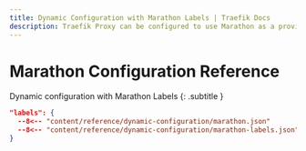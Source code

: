 ```yaml
---
title: Dynamic Configuration with Marathon Labels | Traefik Docs
description: Traefik Proxy can be configured to use Marathon as a provider. Read the technical documentation on the Treafik dynamic configuration with Marathon Labels.
---
```


# Marathon Configuration Reference

Dynamic configuration with Marathon Labels
{: .subtitle }

```json
"labels": {
  --8<-- "content/reference/dynamic-configuration/marathon.json"
  --8<-- "content/reference/dynamic-configuration/marathon-labels.json"
}
```
